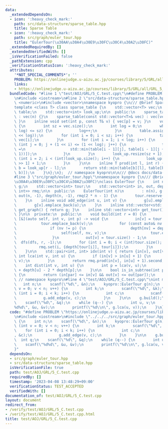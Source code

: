 ```yaml
---
data:
  _extendedDependsOn:
  - icon: ':heavy_check_mark:'
    path: src/data-structure/sparse_table.hpp
    title: Sparse Table
  - icon: ':heavy_check_mark:'
    path: src/graph/euler_tour.hpp
    title: "EulerTour(\u30AA\u30A4\u30E9\u30FC\u30C4\u30A2\u30FC)"
  _extendedRequiredBy: []
  _extendedVerifiedWith: []
  _isVerificationFailed: false
  _pathExtension: cpp
  _verificationStatusIcon: ':heavy_check_mark:'
  attributes:
    '*NOT_SPECIAL_COMMENTS*': ''
    PROBLEM: https://onlinejudge.u-aizu.ac.jp/courses/library/5/GRL/all/GRL_5_C
    links:
    - https://onlinejudge.u-aizu.ac.jp/courses/library/5/GRL/all/GRL_5_C
  bundledCode: "#line 1 \"test/AOJ/GRL/5_C.test.cpp\"\n#define PROBLEM \"https://onlinejudge.u-aizu.ac.jp/courses/library/5/GRL/all/GRL_5_C\"\
    \n#include <iostream>\n#line 2 \"src/data-structure/sparse_table.hpp\"\n#include\
    \ <numeric>\n#include <vector>\nnamespace kyopro {\n/// @brief Sparse Table\n\
    template <class T> class sparse_table {\n    std::vector<T> vec;\n    std::vector<std::vector<T>>\
    \ table;\n    std::vector<int> look_up;\n\n  public:\n    sparse_table(int n)\
    \ : vec(n) {}\n    sparse_table(const std::vector<T>& vec) : vec(vec) { build();\
    \ }\n    inline void set(int p, const T& v) { vec[p] = v; }\n    void build()\
    \ {\n        int sz = vec.size();\n        int log = 0;\n        while ((1 <<\
    \ log) <= sz) {\n            log++;\n        }\n        table.assign(log, std::vector<T>(1\
    \ << log));\n        for (int i = 0; i < sz; i++) {\n            table[0][i] =\
    \ vec[i];\n        }\n        for (int i = 1; i < log; i++) {\n            for\
    \ (int j = 0; j + (1 << i) <= (1 << log); j++) {\n                table[i][j]\
    \ =\n                    std::min(table[i - 1][j], table[i - 1][j + (1 << (i -\
    \ 1))]);\n            }\n        }\n        look_up.resize(sz + 1);\n        for\
    \ (int i = 2; i < (int)look_up.size(); i++) {\n            look_up[i] = look_up[i\
    \ >> 1] + 1;\n        }\n    }\n\n    inline T prod(int l, int r) {\n        int\
    \ b = look_up[r - l];\n        return std::min(table[b][l], table[b][r - (1 <<\
    \ b)]);\n    }\n};\n};  // namespace kyopro\n\n/// @docs docs/data-structure/sparse_table.md\n\
    #line 3 \"src/graph/euler_tour.hpp\"\nnamespace kyopro {\n/// @brief EulerTour(\u30AA\
    \u30A4\u30E9\u30FC\u30C4\u30A2\u30FC)\nclass EulerTour {\n    int n;\n    std::vector<std::vector<int>>\
    \ g;\n    std::vector<int> tour;\n    std::vector<int> in, out, depth;\n    sparse_table<std::pair<int,\
    \ int>> rmq;\n\n  public:\n    EulerTour(int n)\n        : n(n), g(n), in(n, -1),\
    \ out(n, -1), depth(n, -1), rmq(2 * n - 1) {\n        tour.reserve(2 * n - 1);\n\
    \    }\n    inline void add_edge(int u, int v) {\n        g[u].emplace_back(v);\n\
    \        g[v].emplace_back(u);\n    }\n    inline std::vector<std::vector<int>>\
    \ get_graph() { return g; }\n    inline std::vector<int> get_tour() { return tour;\
    \ }\n\n  private:\n  public:\n    void build(int r = 0) {\n        auto dfs =\
    \ [&](auto self, int v, int p) -> void {\n            in[v] = tour.size();\n \
    \           tour.emplace_back(v);\n            for (const auto& nv : g[v])\n \
    \               if (nv != p) {\n                    depth[nv] = depth[v] + 1;\n\
    \                    self(self, nv, v);\n                    tour.emplace_back(v);\n\
    \                }\n            out[v] = tour.size() - 1;\n        };\n      \
    \  dfs(dfs, r, -1);\n        for (int i = 0; i < (int)tour.size(); i++) {\n  \
    \          rmq.set(i, {depth[tour[i]], tour[i]});\n        }\n        rmq.build();\n\
    \    }\n\n    std::pair<int, int> idx(int v) { return {in[v], out[v]}; }\n   \
    \ int lca(int v, int u) {\n        if (in[v] > in[u] + 1) {\n            std::swap(u,\
    \ v);\n        }\n        return rmq.prod(in[v], in[u] + 1).second;\n    }\n\n\
    \    int dist(int v, int u) {\n        int p = lca(v, u);\n        return depth[v]\
    \ + depth[u] - 2 * depth[p];\n    }\n\n    bool is_in_subtree(int par, int v)\
    \ {\n        return (in[par] <= in[v] && out[v] <= out[par]);\n    }\n};\n}; \
    \ // namespace kyopro\n#line 4 \"test/AOJ/GRL/5_C.test.cpp\"\nint main() {\n \
    \   int n;\n    scanf(\"%d\", &n);\n    kyopro::EulerTour g(n);\n    for (int\
    \ v = 0; v < n; v++) {\n        int k;\n        scanf(\"%d\", &k);\n        for\
    \ (int i = 0; i < k; i++) {\n            int c;\n            scanf(\"%d\", &c);\n\
    \            g.add_edge(v, c);\n        }\n    }\n\n    g.build();\n    int q;\n\
    \    scanf(\"%d\", &q);\n    while (q--) {\n        int u, v;\n        scanf(\"\
    %d%d\", &u, &v);\n        printf(\"%d\\n\", g.lca(u, v));\n    }\n}\n"
  code: "#define PROBLEM \"https://onlinejudge.u-aizu.ac.jp/courses/library/5/GRL/all/GRL_5_C\"\
    \n#include <iostream>\n#include \"../../../src/graph/euler_tour.hpp\"\nint main()\
    \ {\n    int n;\n    scanf(\"%d\", &n);\n    kyopro::EulerTour g(n);\n    for\
    \ (int v = 0; v < n; v++) {\n        int k;\n        scanf(\"%d\", &k);\n    \
    \    for (int i = 0; i < k; i++) {\n            int c;\n            scanf(\"%d\"\
    , &c);\n            g.add_edge(v, c);\n        }\n    }\n\n    g.build();\n  \
    \  int q;\n    scanf(\"%d\", &q);\n    while (q--) {\n        int u, v;\n    \
    \    scanf(\"%d%d\", &u, &v);\n        printf(\"%d\\n\", g.lca(u, v));\n    }\n\
    }"
  dependsOn:
  - src/graph/euler_tour.hpp
  - src/data-structure/sparse_table.hpp
  isVerificationFile: true
  path: test/AOJ/GRL/5_C.test.cpp
  requiredBy: []
  timestamp: '2023-04-08 13:48:29+09:00'
  verificationStatus: TEST_ACCEPTED
  verifiedWith: []
documentation_of: test/AOJ/GRL/5_C.test.cpp
layout: document
redirect_from:
- /verify/test/AOJ/GRL/5_C.test.cpp
- /verify/test/AOJ/GRL/5_C.test.cpp.html
title: test/AOJ/GRL/5_C.test.cpp
---
```

